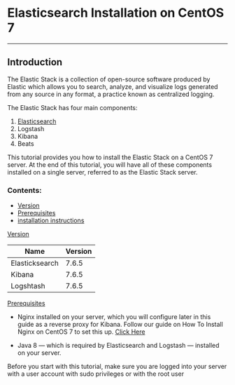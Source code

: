 # Elasticsearch Installation on CentOS 7
---





## Introduction
The Elastic Stack is a collection of open-source software produced by Elastic which allows you to search, analyze, and visualize logs generated from any source in any format, a practice known as centralized logging. 


The Elastic Stack has four main components:

1. [Elasticsearch](#elasticsearch)
1. Logstash 
1. Kibana 
1. Beats

This tutorial provides you how to install the Elastic Stack on a CentOS 7 server. At the end of this tutorial, you will have all of these components installed on a single server, referred to as the Elastic Stack server.

 ### Contents:
-  [Version](#version)
-  [Prerequisites](#)
-  [installation instructions](#)



[Version](#version)                
 
 |  Name                        |Version |
 |   -----                  |------                   |
 | Elasticksearch               | 7.6.5|
 | Kibana                         | 7.6.5|
 | Logshtash                       | 7.6.5|

[Prerequisites](#prerequisites)

 - Nginx installed on your server, which you will configure later in this guide as a reverse proxy for Kibana. Follow our guide on How To Install Nginx on CentOS 7 to set this up. 
 [Click Here](https://github.com/solongocyber/Elasticsearch-Team-3-Project/blob/master/Install%20Nginx.md)


* Java 8 — which is required by Elasticsearch and Logstash — installed on your server. 

Before you start with this tutorial, make sure you are logged into your server with a user account with sudo privileges or with the root user